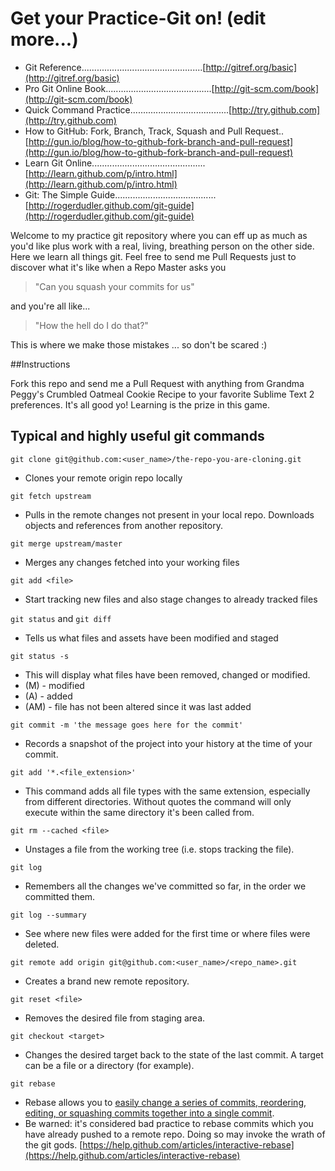 Get your Practice-Git on! (edit more...)
============

* Git Reference................................................[http://gitref.org/basic](http://gitref.org/basic)
* Pro Git Online Book..........................................[http://git-scm.com/book](http://git-scm.com/book)
* Quick Command Practice.......................................[http://try.github.com](http://try.github.com)
* How to GitHub: Fork, Branch, Track, Squash and Pull Request..[http://gun.io/blog/how-to-github-fork-branch-and-pull-request](http://gun.io/blog/how-to-github-fork-branch-and-pull-request)
* Learn Git Online.............................................[http://learn.github.com/p/intro.html](http://learn.github.com/p/intro.html)
* Git: The Simple Guide........................................[http://rogerdudler.github.com/git-guide](http://rogerdudler.github.com/git-guide)

Welcome to my practice git repository where you can eff up as much as you'd like plus work with a real, living, breathing person on the other side.
Here we learn all things git. Feel free to send me Pull Requests just to discover what it's like when a Repo Master asks you

<blockquote>
"Can you squash your commits for us"
</blockquote>

and you're all like...

<blockquote>
"How the hell do I do that?"
</blockquote>

This is where we make those mistakes ... so don't be scared :)

##Instructions

Fork this repo and send me a Pull Request with anything from Grandma Peggy's Crumbled Oatmeal Cookie Recipe to your favorite Sublime Text 2 preferences.
It's all good yo! Learning is the prize in this game.

## Typical and highly useful git commands

``git clone git@github.com:<user_name>/the-repo-you-are-cloning.git``
* Clones your remote origin repo locally

``git fetch upstream``
* Pulls in the remote changes not present in your local repo. Downloads objects and references from another repository.

``git merge upstream/master``
* Merges any changes fetched into your working files

``git add <file>``
* Start tracking new files and also stage changes to already tracked files

``git status`` and ``git diff``
* Tells us what files and assets have been modified and staged

``git status -s``
* This will display what files have been removed, changed or modified. 
* (M)  - modified
* (A)  - added
* (AM) - file has not been altered since it was last added

``git commit -m 'the message goes here for the commit'``
* Records a snapshot of the project into your history at the time of your commit.

``git add '*.<file_extension>'``
* This command adds all file types with the same extension, especially from different directories. Without quotes the command will only execute within the same directory it's been called from.

``git rm --cached <file>``
* Unstages a file from the working tree (i.e. stops tracking the file).

``git log``
* Remembers all the changes we've committed so far, in the order we committed them.

``git log --summary``
* See where new files were added for the first time or where files were deleted.

``git remote add origin git@github.com:<user_name>/<repo_name>.git``
* Creates a brand new remote repository.

``git reset <file>``
* Removes the desired file from staging area.

``git checkout <target>``
* Changes the desired target back to the state of the last commit. A target can be a file or a directory (for example).

``git rebase``
* Rebase allows you to [easily change a series of commits, reordering, editing, or squashing commits together into a single commit](https://help.github.com/articles/interactive-rebase).
* Be warned: it's considered bad practice to rebase commits which you have already pushed to a remote repo. Doing so may invoke the wrath of the git gods. [https://help.github.com/articles/interactive-rebase](https://help.github.com/articles/interactive-rebase)